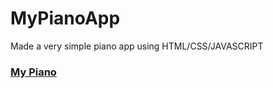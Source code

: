 # MyPianoApp

Made a very simple piano app using HTML/CSS/JAVASCRIPT

### [My Piano]( https://gmmoose20.github.io/MyPianoApp/)
